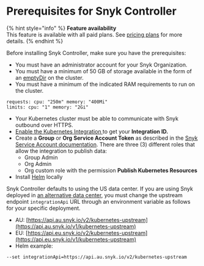 # Prerequisites for Snyk Controller

{% hint style="info" %}
**Feature availability**\
This feature is available with all paid plans. See [pricing plans](https://snyk.io/plans/) for more details.
{% endhint %}

Before installing Snyk Controller, make sure you have the prerequisites:

* You must have an administrator account for your Snyk Organization.
* You must have a minimum of 50 GB of storage available in the form of an [emptyDir](https://kubernetes.io/docs/concepts/storage/volumes/#emptydir) on the cluster.
* You must have a minimum of the indicated RAM requirements to run on the cluster.

```
requests: cpu: "250m" memory: "400Mi"
limits: cpu: "1" memory: "2Gi"
```

* Your Kubernetes cluster must be able to communicate with Snyk outbound over HTTPS.
* [Enable the Kubernetes Integration ](../../../scan-applications/snyk-container/kubernetes-integration/overview-of-the-kubernetes-integration/viewing-your-kubernetes-integration-settings.md)to get your **Integration ID.**
* Create a **Group** or **Org** **Service Account Token** as described in the [Snyk Service Account documentation](../../../enterprise-setup/service-accounts.md). There are three (3) different roles that allow the integration to publish data:
  * Group Admin
  * Org Admin
  * Org custom role with the permission **Publish Kubernetes Resources**
* Install [Helm](https://helm.sh/docs/intro/install/) locally

Snyk Controller defaults to using the US data center. If you are using Snyk deployed in [an alternative data center](../../../more-info/data-residency-at-snyk.md), you must change the upstream endpoint `integrationApi` URL through an environment variable as follows for your specific deployment.

* AU: [https://api.au.snyk.io/v2/kubernetes-upstream](https://api.au.snyk.io/v1/kubernetes-upstream)
* EU: [https://api.eu.snyk.io/v2/kubernetes-upstream](https://api.eu.snyk.io/v1/kubernetes-upstream)
* Helm example:

```
--set integrationApi=https://api.au.snyk.io/v2/kubernetes-upstream
```
